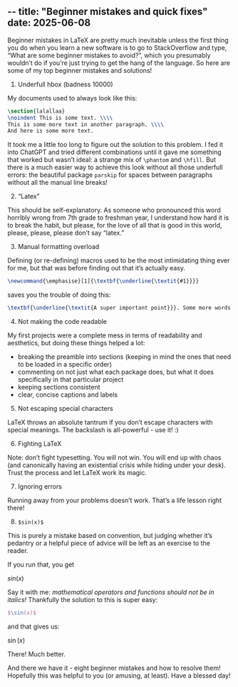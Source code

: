 --
title: "Beginner mistakes and quick fixes"
date: 2025-06-08
--

Beginner mistakes in LaTeX are pretty much inevitable unless the first thing you do when you learn a new software is to go to StackOverflow and type, “What are some beginner mistakes to avoid?”, which you presumably wouldn’t do if you’re just trying to get the hang of the language. So here are some of my top beginner mistakes and solutions!

1. Underfull hbox (badness 10000)

My documents used to always look like this:

```latex
\section{lalallaa}
\noindent This is some text. \\\\
This is some more text in another paragraph. \\\\
And here is some more text.
```

It took me a little too long to figure out the solution to this problem. I fed it into ChatGPT and tried different combinations until it gave me something that worked but wasn’t ideal: a strange mix of `\phantom` and `\hfill`. But there is a much easier way to achieve this look without all those underfull errors: the beautiful package `parskip` for spaces between paragraphs without all the manual line breaks!

2. “Latex”

This should be self-explanatory. As someone who pronounced this word horribly wrong from 7th grade to freshman year, I understand how hard it is to break the habit, but please, for the love of all that is good in this world, please, please, please don’t say “latex.”

3. Manual formatting overload

Defining (or re-defining) macros used to be the most intimidating thing ever for me, but that was before finding out that it’s actually easy.

```latex
\newcommand{\emphasise}[1]{\textbf{\underline{\textit{#1}}}}
```

saves you the trouble of doing this:

```latex
\textbf{\underline{\textit{A super important point}}}. Some more words. \textbf{\underline{\textit{Another super important point.}}}
```

4. Not making the code readable

My first projects were a complete mess in terms of readability and aesthetics, but doing these things helped a lot:

- breaking the preamble into sections (keeping in mind the ones that need to be loaded in a specific order)
- commenting on not just what each package does, but what it does specifically in that particular project
- keeping sections consistent
- clear, concise captions and labels

5. Not escaping special characters

LaTeX throws an absolute tantrum if you don’t escape characters with special meanings. The backslash is all-powerful - use it! :)

6. Fighting LaTeX

Note: don’t fight typesetting. You will not win. You will end up with chaos (and canonically having an existential crisis while hiding under your desk). Trust the process and let LaTeX work its magic.

7. Ignoring errors

Running away from your problems doesn’t work. That’s a life lesson right there!

8. `$sin(x)$`

This is purely a mistake based on convention, but judging whether it’s pedantry or a helpful piece of advice will be left as an exercise to the reader.

If you run that, you get

$sin(x)$

Say it with me: *mathematical operators and functions should not be in italics!* Thankfully the solution to this is super easy: 

 ```latex
$\sin(x)$
```
and that gives us: 

$\sin(x)$

There! Much better.

And there we have it - eight beginner mistakes and how to resolve them! Hopefully this was helpful to you (or amusing, at least). Have a blessed day!
